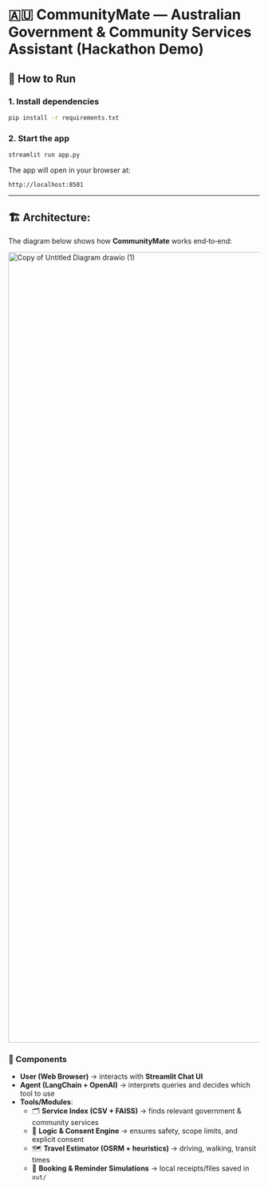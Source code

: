 # 🇦🇺 CommunityMate — Australian Government & Community Services Assistant (Hackathon Demo)
## 🚀 How to Run

### 1. Install dependencies
```bash
pip install -r requirements.txt
```

### 2. Start the app
```bash
streamlit run app.py
```

The app will open in your browser at:
```
http://localhost:8501
```

---

## 🏗️ Architecture:

The diagram below shows how **CommunityMate** works end‑to‑end:

<img width="3351" height="1584" alt="Copy of Untitled Diagram drawio (1)" src="https://github.com/user-attachments/assets/04686b93-ad54-46dc-8fbb-a18d9530f6b7" />


### 🔑 Components
- **User (Web Browser)** → interacts with **Streamlit Chat UI**  
- **Agent (LangChain + OpenAI)** → interprets queries and decides which tool to use  
- **Tools/Modules**:  
  - 🗂️ **Service Index (CSV + FAISS)** → finds relevant government & community services  
  - 🧠 **Logic & Consent Engine** → ensures safety, scope limits, and explicit consent  
  - 🗺️ **Travel Estimator (OSRM + heuristics)** → driving, walking, transit times  
  - 📝 **Booking & Reminder Simulations** → local receipts/files saved in `out/`  
